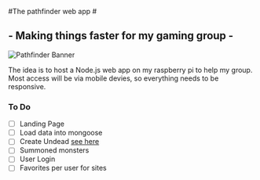 #The pathfinder web app #

## - Making things faster for my gaming group -

![Pathfinder Banner](https://ph.gamekastle.com/categories/cat_1376.jpg)

The idea is to host a Node.js web app on my raspberry pi to help my group.
Most access will be via mobile devies, so everything needs to be responsive.

### To Do

- [ ] Landing Page
- [ ] Load data into mongoose
- [ ] Create Undead [see here](http://www.ragweedquilting.com/pub/PRPG%20Monsters.htm)
- [ ] Summoned monsters
- [ ] User Login
- [ ] Favorites per user for sites
